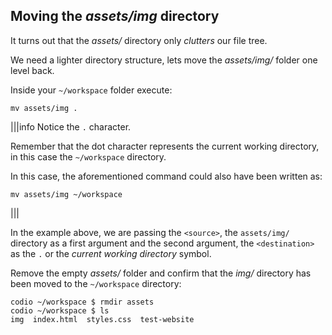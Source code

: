 ## Moving the _assets/img_ directory

It turns out that the _assets/_ directory only _clutters_ our file tree.

We need a lighter directory structure, lets move the _assets/img/_ folder one level back.

Inside your `~/workspace` folder execute:

```
mv assets/img .
```

|||info
Notice the `.` character. 

Remember that the dot character represents the current working directory, in this case the `~/workspace` directory.

In this case, the aforementioned command could also have been written as:
```
mv assets/img ~/workspace
```
|||

In the example above, we are passing the `<source>`, the `assets/img/` directory as a first argument and the second argument, the `<destination>` as the `.` or the _current working directory_ symbol.

Remove the empty _assets/_ folder and confirm that the _img/_ directory has been moved to the `~/workspace` directory:

```
codio ~/workspace $ rmdir assets
codio ~/workspace $ ls
img  index.html  styles.css  test-website
```